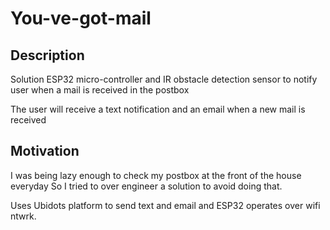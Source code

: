 # You-ve-got-mail

## Description 

Solution ESP32 micro-controller and IR obstacle detection sensor to notify user when a mail is received in the postbox

The user will receive a text notification and an email when a new mail is received

## Motivation

I was being lazy enough to check my postbox at the front of the house everyday
So I tried to over engineer a solution to avoid doing that.

Uses Ubidots platform to send text and email and ESP32 operates over wifi ntwrk.
